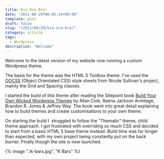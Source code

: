 ```yaml
---
title: Kia Ora Bro!
date: "2011-06-29T06:05:14+00:00"
template: post
draft: false
slug: "/2011/06/29/kia-ora-bro/"
category: article
tags:
  - Wordpress
description: "Welcome"
---
```


Welcome to the latest version of my website now running a custom Wordpress theme.

The basis for the theme was the HTML 5 Toolbox theme. I've used the [OOCSS](http://oocss.org/) (Object Orientated CSS) style sheets from Nicole Sullivan's project, mainly the Grid and Spacing classes.

I started the build of this theme after reading the Sitepoint book [Build Your Own Wicked Wordpress Themes](http://www.sitepoint.com/books/wordpress1/) by Allan Cole, Raena Jackson Armitage, Brandon R. Jones &amp; Jeffrey Way. The book went into great detail explaining how to build themes and create customisations to your own theme.

On starting the build I  struggled to follow the "Thematic" theme, child theme approach. I got frustrated with overriding so much CSS and decided to start from a basic HTML 5 base theme instead. Build time was far longer than expected, with my own project being constantly put on the back burner. Finally though the site is now launched.

{% image "./k-bars.jpg", "K Bars" %}
